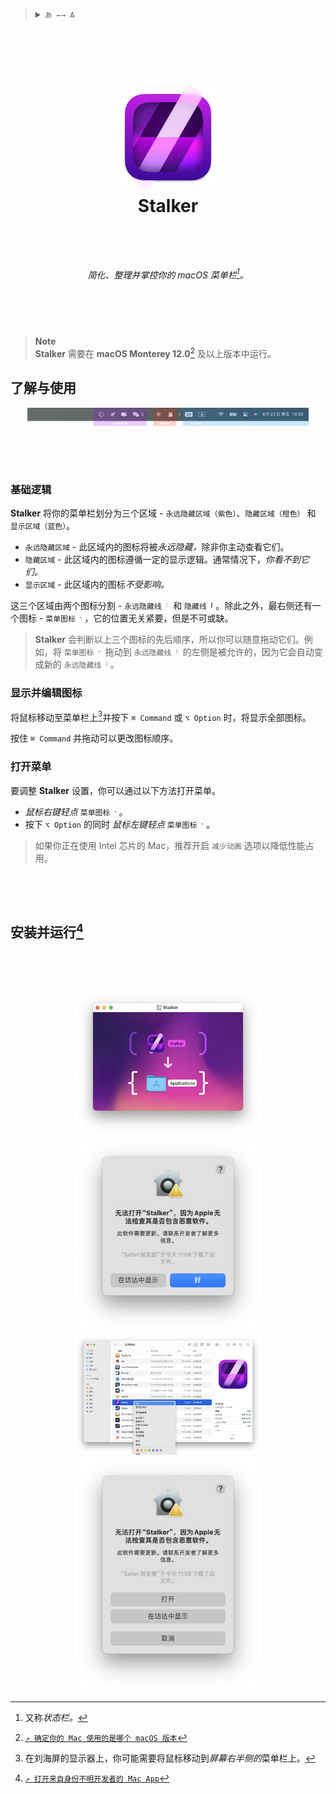 <blockquote>
  <details>
    <summary>
      <code>あ ←→ A</code>
    </summary>
    <!--Head-->
    &emsp;&ensp;<sub><b>Stalker</b> 支持以下语言。<a href="ADD_A_LOCALIZATION.md"><code>↗ 添加一种语言</code></a></sub>
    <br />
    <!--Body-->
    <br />
    &emsp;&ensp;<a href="https://github.com/KrLite/Stalker">English</a>
    <br />
    &emsp;&ensp;简体中文
    <br />
  </details>
</blockquote>

### <div><!--Empty Lines--><br /><br /></div>

# <p align="center"><img width="172" src="/Stalker/Assets.xcassets/AppIcon.appiconset/icon_512x512@2x@2x.png?raw=true" /><br />Stalker</p><br />

###### <p align="center">简化、整理并掌控你的 macOS 菜单栏[^status_bar]。</p>

[^status_bar]: 又称*状态栏。*

### <div><!--Empty Lines--><br /><br /></div>

> **Note**  
> **Stalker** 需要在 **macOS Monterey 12.0**[^check_your_macos_version] 及以上版本中运行。

[^check_your_macos_version]: [`↗ 确定你的 Mac 使用的是哪个 macOS 版本`](https://support.apple.com/zh-cn/HT201260)

## 了解与使用

<div align="center"><img alt="总览" width="450" src="Contents/简体中文/Overview.png?raw=true" /></div>

### <div><!--Empty Lines--><br /><br /></div>

### 基础逻辑

**Stalker** 将你的菜单栏划分为三个区域 - `永远隐藏区域（紫色）`、`隐藏区域（橙色）` 和 `显示区域（蓝色）`。

- `永远隐藏区域` - 此区域内的图标将被<i>永远隐藏，</i>除非你主动查看它们。
- `隐藏区域` - 此区域内的图标遵循一定的显示逻辑。通常情况下，*你看不到它们。*
- `显示区域` - 此区域内的图标*不受影响。*

这三个区域由两个图标分割 - `永远隐藏线`&thinsp;<picture><source media="(prefers-color-scheme: dark)" srcset="Contents/简体中文/Dark/Dotted%20Line.png?raw=true" /><img height="12" src="Contents/简体中文/Light/Dotted%20Line.png?raw=true" /></picture> 和 `隐藏线`&thinsp;<picture><source media="(prefers-color-scheme: dark)" srcset="Contents/简体中文/Dark/Line.png?raw=true" /><img height="12" src="Contents/简体中文/Light/Line.png?raw=true" /></picture>。除此之外，最右侧还有一个图标 - `菜单图标`&thinsp;<picture><source media="(prefers-color-scheme: dark)" srcset="Contents/简体中文/Dark/Dot.png?raw=true" /><img height="12" src="Contents/简体中文/Light/Dot.png?raw=true" /></picture>，它的位置无关紧要，但是不可或缺。

> **Stalker** 会判断以上三个图标的先后顺序，所以你可以随意拖动它们。例如，将 `菜单图标`&thinsp;<picture><source media="(prefers-color-scheme: dark)" srcset="Contents/简体中文/Dark/Dot.png?raw=true" /><img height="12" src="Contents/简体中文/Light/Dot.png?raw=true" /></picture> 拖动到 `永远隐藏线`&thinsp;<picture><source media="(prefers-color-scheme: dark)" srcset="Contents/简体中文/Dark/Dotted%20Line.png?raw=true" /><img height="12" src="Contents/简体中文/Light/Dotted%20Line.png?raw=true" /></picture> 的左侧是被允许的，因为它会自动变成新的 `永远隐藏线`&thinsp;<picture><source media="(prefers-color-scheme: dark)" srcset="Contents/简体中文/Dark/Dotted%20Line.png?raw=true" /><img height="12" src="Contents/简体中文/Light/Dotted%20Line.png?raw=true" /></picture>。

### 显示并编辑图标

将鼠标移动至菜单栏上[^mouse_onto_status_bar]并按下 `⌘ Command` 或 `⌥ Option` 时，将显示全部图标。

[^mouse_onto_status_bar]: 在刘海屏的显示器上，你可能需要将鼠标移动到*屏幕右半侧的*菜单栏上。

按住 `⌘ Command` 并拖动可以更改图标顺序。

### 打开菜单

要调整 **Stalker** 设置，你可以通过以下方法打开菜单。

- *鼠标右键轻点* `菜单图标`&thinsp;<picture><source media="(prefers-color-scheme: dark)" srcset="Contents/简体中文/Dark/Dot.png?raw=true" /><img height="12" src="Contents/简体中文/Light/Dot.png?raw=true" /></picture>。
- 按下 `⌥ Option` 的同时 *鼠标左键轻点* `菜单图标`&thinsp;<picture><source media="(prefers-color-scheme: dark)" srcset="Contents/简体中文/Dark/Dot.png?raw=true" /><img height="12" src="Contents/简体中文/Light/Dot.png?raw=true" /></picture>。

> 如果你正在使用 Intel 芯片的 Mac，推荐开启 `减少动画` 选项以降低性能占用。

### <div><!--Empty Lines--><br /><br /></div>

## 安装并运行[^install_and_run]

### <div><!--Empty Lines--><br /><br /></div>

[^install_and_run]: [`↗ 打开来自身份不明开发者的 Mac App`](https://support.apple.com/zh-cn/guide/mac-help/mh40616/mac)

<div align="center">
  <!--DMG-->
  <picture>
    <source
      media="(prefers-color-scheme: dark)"
      srcset="/Docs/Contents/简体中文/Dark/1.png?raw=true"
    />
    <img
      width="300"
      src="/Docs/Contents/简体中文/Light/1.png?raw=true"
    />
  </picture>
</div>

<div align="center">
  <!--Open in Finder-->
  <picture>
    <source
      media="(prefers-color-scheme: dark)"
      srcset="/Docs/Contents/简体中文/Dark/2.png?raw=true"
    />
    <img
      width="300"
      src="/Docs/Contents/简体中文/Light/2.png?raw=true"
    />
  </picture>
</div>

<div align="center">
  <!--Open with Right Click-->
  <picture>
    <source
      media="(prefers-color-scheme: dark)"
      srcset="/Docs/Contents/简体中文/Dark/3.png?raw=true"
    />
    <img
      width="300"
      src="/Docs/Contents/简体中文/Light/3.png?raw=true"
    />
  </picture>
</div>

<div align="center">
  <!--Open-->
  <picture>
    <source
      media="(prefers-color-scheme: dark)"
      srcset="/Docs/Contents/简体中文/Dark/4.png?raw=true"
    />
    <img
      width="300"
      src="/Docs/Contents/简体中文/Light/4.png?raw=true"
    />
  </picture>
</div>
